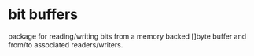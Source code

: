 # bit buffers

package for reading/writing bits from a memory backed []byte buffer
and from/to associated readers/writers.

